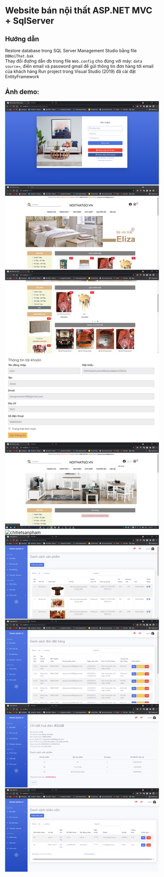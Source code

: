 # Website bán nội thất ASP.NET MVC + SqlServer
## Hướng dẫn
Restore database trong SQL Server Management Studio bằng file `DBNoiThat.bak`  
Thay đổi đường dẫn db trong file `Web.config` cho đúng với máy: `data source=`, điền email và password gmail để gửi thông tin đơn hàng tới email của khách hàng
Run project trong Visual Studio (2019) đã cài đặt EntityFramework

## Ảnh demo:
![dangnhap](/demo/dangnhap.PNG)
![trangchu](/demo/trangchu.PNG)
![trangchu2](/demo/trangchu2.PNG)
![myaccount](/demo/myaccount.PNG)
![giohang](/demo/giohang.PNG)
![chitietsanpham](/demo/chitietsanpham.PNG)
![admin-sanpham](/demo/admin-sanpham.PNG)
![admin-dondathang](/demo/admin-dondathang.PNG)
![admin-chitiethoadon](/demo/admin-chitiethoadon.PNG)
![admin-nhanvien](/demo/admin-nhanvien.PNG)
